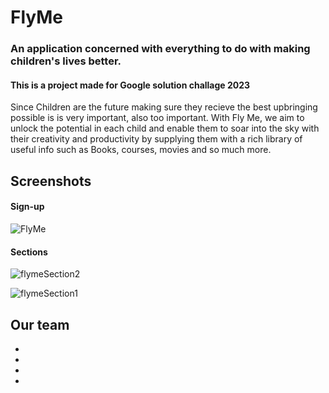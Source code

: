 # FlyMe
### An application concerned with everything to do with making children's lives better.

#### This is a project made for Google solution challage 2023

Since Children are the future making sure they recieve the best upbringing possible is is very important, also too important.
With Fly Me, we aim to unlock the potential in each child and enable them to soar into the sky with their creativity and productivity by supplying them with a rich library of useful info such as Books, courses, movies and so much more.



## Screenshots

#### Sign-up
![FlyMe](https://user-images.githubusercontent.com/129291090/228635121-534842c4-8d36-4bc1-ba71-08b9bbbd38c6.png)

#### Sections
![flymeSection2](https://user-images.githubusercontent.com/129291090/228637039-1e5a88e0-0f7d-4c40-bcf2-9e3047fe30ba.png)

![flymeSection1](https://user-images.githubusercontent.com/129291090/228637064-f6eca912-107a-4dc9-9b5e-a35d2e74c2bf.png)

## Our team

-
-
-
-

